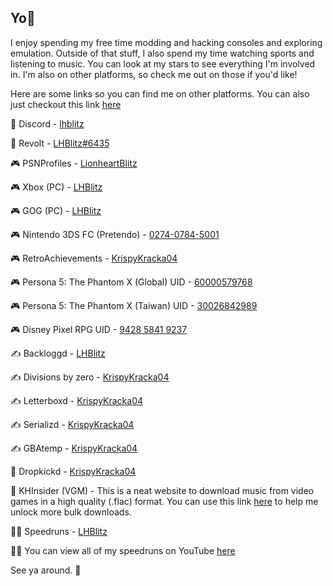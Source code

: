 ## Yo👋

I enjoy spending my free time modding and hacking consoles and exploring emulation. Outside of that stuff, I also spend my time watching sports and listening to music. You can look at my stars to see everything I'm involved in. I'm also on other platforms, so check me out on those if you'd like!

Here are some links so you can find me on other platforms. You can also just checkout this link [here](https://lhblitz.carrd.co/)

💬 Discord - [lhblitz](https://discord.com/users/692221013995552838)

💬 Revolt - [LHBlitz#6435](https://revolt.chat/)

🎮 PSNProfiles - [LionheartBlitz](https://psnprofiles.com/LionheartBlitz)

🎮 Xbox (PC) - [LHBlitz](https://www.xbox.com/play/user/LHBlitz)

🎮 GOG (PC) - [LHBlitz](https://www.gog.com/u/LHBlitz)

🎮 Nintendo 3DS FC (Pretendo) - [0274-0784-5001](https://pretendo.network/)

🎮 RetroAchievements - [KrispyKracka04](https://retroachievements.org/user/KrispyKracka04)

🎮 Persona 5: The Phantom X (Global) UID - [60000579768](https://persona5x.com/)

🎮 Persona 5: The Phantom X (Taiwan) UID - [30026842989](https://www.p5x.com.tw/)

🎮 Disney Pixel RPG UID - [9428 5841 9237](https://d-rpg.com/en/)

✍️ Backloggd - [LHBlitz](https://bckl.gg/tml)

✍️ Divisions by zero - [KrispyKracka04](https://lemmy.dbzer0.com/u/KrispyKracka04)

✍️ Letterboxd - [KrispyKracka04](https://letterboxd.com/KrispyKracka04/)

✍️ Serializd - [KrispyKracka04](https://www.serializd.com/user/KrispyKracka04/profile)

✍️ GBAtemp - [KrispyKracka04](https://gbatemp.net/members/krispykracka04.521425/)

🤼 Dropkickd - [KrispyKracka04](https://www.dropkickd.com/profile/KrispyKracka04)

🎵 KHInsider (VGM) - This is a neat website to download music from video games in a high quality (.flac) format. You can use this link [here](https://downloads.khinsider.com/?u=2584164) to help me unlock more bulk downloads.

🏃‍♂️ Speedruns - [LHBlitz](https://www.speedrun.com/users/LHBlitz)

🏃‍♂️ You can view all of my speedruns on YouTube [here](https://youtube.com/playlist?list=PLdrn53m_yforpD-pnJ-Jg2-mtPhgV0eTa&feature=shared)

See ya around. 👋
